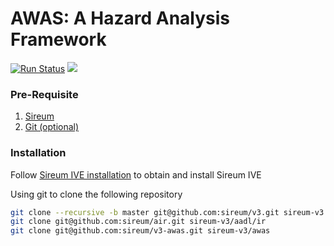 # AWAS: A Hazard Analysis Framework

[![Run Status](https://api.shippable.com/projects/56ae55061895ca4474730bc7/badge?branch=master)](https://app.shippable.com/github/sireum/v3-awas)
[![](https://jitpack.io/v/sireum/v3-awas.svg)](https://jitpack.io/#sireum/v3-awas)

### Pre-Requisite
  1. [Sireum](http://logika.sireum.org/doc/01-getting-started/index.html)
  2. [Git (optional)](https://git-scm.com/downloads)

### Installation
Follow [Sireum IVE installation](http://logika.sireum.org/doc/01-getting-started/index.html#installation) to obtain and install Sireum IVE 

Using git to clone the following repository
```bash
git clone --recursive -b master git@github.com:sireum/v3.git sireum-v3
git clone git@github.com:sireum/air.git sireum-v3/aadl/ir
git clone git@github.com:sireum/v3-awas.git sireum-v3/awas
```